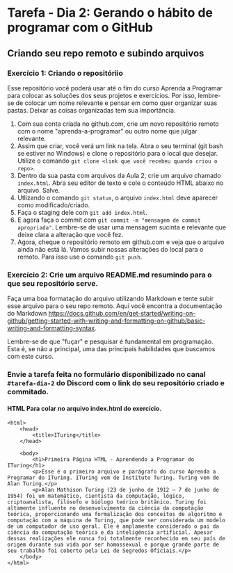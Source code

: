 # Tarefa - Dia 2: Gerando o hábito de programar com o GitHub

## Criando seu repo remoto e subindo arquivos

### Exercício 1: Criando o repositóriio

Esse repositório você poderá usar até o fim do curso Aprenda a Programar para colocar as soluções dos seus projetos
e exercícios. Por isso, lembre-se de colocar um nome relevante e pensar em como quer organizar suas pastas. Deixar as coisas organizadas tem sua importância.


1. Com sua conta criada no github.com, crie um novo repositório remoto com o nome "aprenda-a-programar" ou outro nome que julgar relevante.
2. Assim que criar, você verá um link na tela. Abra o seu terminal (git bash se estiver no Windows) e clone o repositório para o local que desejar.
   Utilize o comando `git clone <link que você recebeu quando criou o repo>`.
3. Dentro da sua pasta com arquivos da Aula 2, crie um arquivo chamado `index.html`. Abra seu editor de texto e cole o conteúdo HTML abaixo no arquivo. Salve.
4. Utlizando o comando `git status`, o arquivo `index.html` deve aparecer como modificado/criado.
5. Faça o staging dele com `git add index.html`.
6. E agora faça o commit com `git commit -m "mensagem de commit apropriada"`. Lembre-se de usar uma mensagem sucinta e relevante que deixe
   clara a alteração que você fez.
7. Agora, cheque o repositório remoto em github.com e veja que o arquivo ainda não está lá. Vamos subir nossas alterações do local para o remoto.
   Para isso use o comando `git push`.

### Exercício 2: Crie um arquivo README.md resumindo para o que seu repositório serve.

Faça uma boa formatação do arquivo utilizando Markdown e tente subir esse arquivo para o seu repo remoto.
Aqui você encontra a documentação do Markdown https://docs.github.com/en/get-started/writing-on-github/getting-started-with-writing-and-formatting-on-github/basic-writing-and-formatting-syntax.

Lembre-se de que "fuçar" e pesquisar é fundamental em programação. Esta é, se não a principal, uma das principais habilidades que buscamos com este curso.

### Envie a tarefa feita no formulário disponibilizado no canal `#tarefa-dia-2` do Discord com o link do seu repositório criado e commitado.


#### HTML Para colar no arquivo index.html do exercício.
```
<html>
    <head>
        <title>ITuring</title>
    </head>

    <body>
        <h1>Primeira Página HTML - Aprendendo a Programar do ITuring</h1>
        <p>Esse é o primeiro arquivo e parágrafo do curso Aprenda a Programar do ITuring. ITuring vem de Instituto Turing. Turing vem de Alan Turing.</p>
        <p>Alan Mathison Turing (23 de junho de 1912 – 7 de junho de 1954) foi um matemático, cientista da computação, lógico, criptoanalista, filósofo e biólogo teórico britânico. Turing foi altamente influente no desenvolvimento da ciência da computação teórica, proporcionando uma formalização dos conceitos de algoritmo e computação com a máquina de Turing, que pode ser considerada um modelo de um computador de uso geral. Ele é amplamente considerado o pai da ciência da computação teórica e da inteligência artificial. Apesar dessas realizações ele nunca foi totalmente reconhecido em seu país de origem durante sua vida por ser homossexual e porque grande parte de seu trabalho foi coberto pela Lei de Segredos Oficiais.</p> 
    </body>
</html>
```
